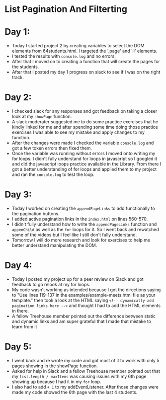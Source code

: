 # List Pagination And Filterting
# Day 1:
* Today I started project 2 by creating variables to select the DOM elements from 64students.html. I targeted the '.page' and 'li' elements.
* I tested the results with `console.log` and no errors.
* After that I moved on to creating a function that will create the pages for the students. 
* After that I posted my day 1 progress on slack to see if I was on the right track.
	
# Day 2:
* I checked slack for any responses and got feedback on taking a closer look at my `showPage` function.
* A slack moderater suggested me to do some practice exercises that he kindly linked for me and after spending some time doing those practice exercises I was able to see my mistake and apply changes to my function.
* After the changes were made I checked the variable `console.log` and got a few token errors then fixed them.
* Once the variable was running without errors I moved onto writing my for loops. I didn't fully understand for loops in javascript so I googled it and did the javascript loops practice available in the Library. From there I got a better understanding of for loops and applied them to my project and ran the `console.log` to test the loop.

# Day 3:
* Today I worked on creating the `appendPageLinks` to add functionally to the pagination buttons.
* I added active pagination links in the `index.html` on lines 560-570.
* I didn't fully understand how to write the `appendPageLinks` function and `appenChild` as well as the `for` loops for it. So I went back and rewatched some of the videos but I feel like I still don't fully understand.
* Tomorrow I will do more research and look for exercises to help me better understand manipulating the DOM.

# Day 4:
* Today I posted my project up for a peer review on Slack and got feedback to go relook at my for loops.
* My code wasn't working as intended because I got the directions saying to "Use lines 119-137 in the examples/example-meets.html file as your template." then took a look at the HTML saying `<!-- dynamically add pagination links here -->` and thought I had to add the HTML elements in there.
* A fellow Treehouse member pointed out the difference between static and dynamic links and am super grateful that I made that mistake to learn from it

# Day 5:
* I went back and re wrote my code and got most of it to work with only 5 pages showing in the showPage function.
* Asked for help in Slack and a fellow Treehouse member pointed out that my `list.length / maxItems` was causing issues with my 6th page showing up because I had it in my `for` loop.
* I also had to add `+ 1` to my addEventListener. After those changes were made my code showed the 6th page with the last 4 students.
